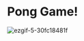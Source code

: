 # Pong Game!

![ezgif-5-30fc18481f](https://github.com/zeniaharoon/pong_game/assets/93739116/d6d200a8-18b4-4b2e-b342-973f83eceb5d)
